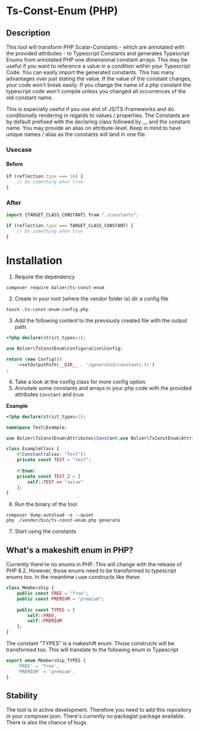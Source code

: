 # Ts-Const-Enum (PHP)

## Description

This tool will transform PHP Scalar-Constants - which are annotated with the provided attributes - to Typescript Constants and generates Typescript 
Enums from annotated PHP one dimensional constant arrays. This may be useful if you want to reference a value in a condition within your Typescript Code. You can easily import the generated constants. This has
many advantages over just stating the value. If the value of the constant changes, your code won't break easily. 
If you change the name of a php constant the typescript code won't compile unless you changed all occurrences of the old
constant name.

This is especially useful if you use alot of JS/TS-Frameworks and do conditionally rendering in regards to 
values / properties. The Constants are by default prefixed with the declaring class followed by __ and the 
constant name. You may provide an alias on attribute-level. Keep in mind to have unique names / alias as the
constants will land in one file.

### Usecase

#### Before
```Typescript
if (reflection.type === 16) {
    // Do something when true
}
```

### After
```Typescript
import {TARGET_CLASS_CONSTANT} from "./constants";

if (reflection.type === TARGET_CLASS_CONSTANT) {
    // Do something when true
}
```

# Installation

1. Require the dependency

```shell
composer require bolzer/ts-const-enum
```

2. Create in your root (where the vendor folder is) dir a config file
```shell
touch .ts-const-enum-config.php
```

3. Add the following content to the previously created file with the output path.
```php
<?php declare(strict_types=1);

use Bolzer\TsConstEnum\Configuration\Config;

return (new Config())
    ->setOutputPath(__DIR__ . '/generated/constants.ts')
;
```

4. Take a look at the config class for more config option.
5. Annotate some constants and arrays in your php code with the provided attributes `Constant` and `Enum`

**Example**

```php
<?php declare(strict_types=1);

namespace Test\Example;

use Bolzer\TsConstEnum\Attributes\Constant;use Bolzer\TsConstEnum\Attributes\Enum;

class ExampleClass {
    #[Constant(alias: "Test")]
    private const TEST = "test";
    
    #[Enum]
    private const TEST_2 = [
        self::TEST => "value"
    ];
}
```

6. Run the binary of the tool
```shell
composer dump-autoload -o --quiet
php ./vendor/bin/ts-const-enum.php generate
```
7. Start using the constants

## What's a makeshift enum in PHP?
Currently there're no enums in PHP. This will change with the release of PHP 8.2.
However, those enums need to be transformed to typescript enums too. In the meantime
i use constructs like these:

```php
class Membership {
    public const FREE = "free";
    public const PREMIUM = "premium";
    
    public const TYPES = [
        self::FREE,
        self::PREMIUM
    ];  
}
```

The constant "TYPES" is a makeshift enum. Those constructs will be transformed too. This will translate to the following enum
in Typescript

```Typescript
export enum Membership_TYPES { 
    'FREE' = 'free', 
    'PREMIUM' = 'premium',
}
```

## Stability
The tool is in active development. Therefore you need to add this repository in your composer.json. 
There's currently no packagist package available. There is also the chance of bugs.